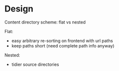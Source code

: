 # Design

Content directory scheme: flat vs nested

Flat:
- easy arbitrary re-sorting on frontend with url paths
- keep paths short (need complete path info anyway)

Nested:
- tidier source directories


